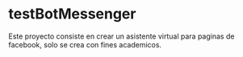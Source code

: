 # testBotMessenger

Este proyecto consiste en crear un asistente virtual para paginas de facebook, solo se crea con fines academicos. 
